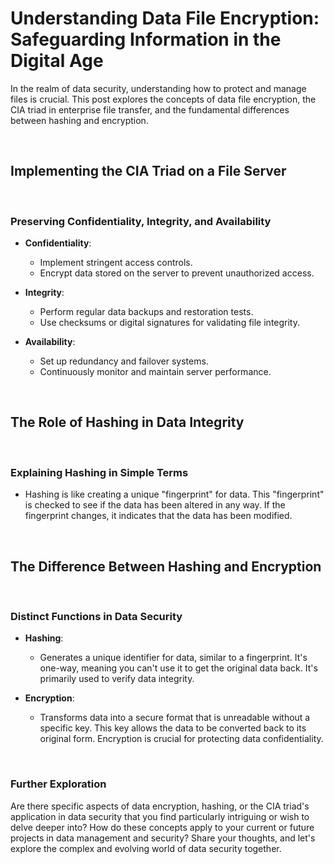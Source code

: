 # Understanding Data File Encryption: Safeguarding Information in the Digital Age

In the realm of data security, understanding how to protect and manage files is crucial. This post explores the concepts of data file encryption, the CIA triad in enterprise file transfer, and the fundamental differences between hashing and encryption.

<br>

## Implementing the CIA Triad on a File Server

<br>

### Preserving Confidentiality, Integrity, and Availability

- **Confidentiality**:
  - Implement stringent access controls.
  - Encrypt data stored on the server to prevent unauthorized access.

- **Integrity**:
  - Perform regular data backups and restoration tests.
  - Use checksums or digital signatures for validating file integrity.

- **Availability**:
  - Set up redundancy and failover systems.
  - Continuously monitor and maintain server performance.

<br>

## The Role of Hashing in Data Integrity

<br>

### Explaining Hashing in Simple Terms

- Hashing is like creating a unique "fingerprint" for data. This "fingerprint" is checked to see if the data has been altered in any way. If the fingerprint changes, it indicates that the data has been modified.

<br>

## The Difference Between Hashing and Encryption

<br>

### Distinct Functions in Data Security

- **Hashing**:
  - Generates a unique identifier for data, similar to a fingerprint. It's one-way, meaning you can't use it to get the original data back. It's primarily used to verify data integrity.

- **Encryption**:
  - Transforms data into a secure format that is unreadable without a specific key. This key allows the data to be converted back to its original form. Encryption is crucial for protecting data confidentiality.

<br>

### Further Exploration

Are there specific aspects of data encryption, hashing, or the CIA triad's application in data security that you find particularly intriguing or wish to delve deeper into? How do these concepts apply to your current or future projects in data management and security? Share your thoughts, and let's explore the complex and evolving world of data security together.
